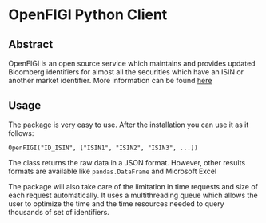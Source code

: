 # OpenFIGI Python Client

## Abstract

OpenFIGI is an open source service which maintains and provides updated Bloomberg identifiers for almost all the securities which have an ISIN or another market identifier. More information can be found [here](https://www.openfigi.com/about/aboutus)

## Usage

The package is very easy to use. After the installation you can use it as it follows:

`OpenFIGI("ID_ISIN", ["ISIN1", "ISIN2", "ISIN3", ...])`

The class returns the raw data in a JSON format. However, other results formats are available like `pandas.DataFrame` and Microsoft Excel

The package will also take care of the limitation in time requests and size of each request automatically. It uses a multithreading queue which allows the user to optimize the time and the time resources needed to query thousands of set of identifiers.
